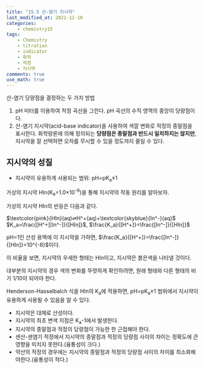 ```yaml
---
title: "15.5 산-염기 지시약"
last_modified_at: 2021-11-10
categories:
    - chemistry15
tags:
    - Chemistry
    - titration
    - indicator
    - 화학
    - 적정
    - 지시약
comments: true
use_math: true
---
```


산-염기 당량점을 결정하는 두 가지 방법

1. pH 미터를 이용하여 적정 곡선을 그린다. pH 곡선의 수직 영역의 중앙이 당량점이다.
2. 산-염기 지시약(acid-base indicator)을 사용하여 색깔 변화로 적정의 종말점을 표시한다. 화학량론에 의해 정의되는 **당량점은 종말점과 반드시 일치하지는 않지만**, 지시약을 잘 선택하면 오차를 무시할 수 있을 정도까지 줄일 수 있다.

<h2>지시약의 성질</h2>

- 지시약이 유용하게 사용되는 범위: pH=pK<sub>a</sub>±1

가상의 지시약 HIn(K<sub>a</sub>=1.0×10<sup>-9</sup>)을 통해 지시약의 작동 원리를 알아보자.

가상의 지시약 HIn의 반응은 다음과 같다.

$\textcolor{pink}{HIn}(aq)⇌H^+(aq)+\textcolor{skyblue}{In^-}(aq)$\
$K_a=\frac{[H^+][In^-]}{[HIn]}$, $\frac{K_a}{[H^+]}=\frac{[In^-]}{[HIn]}$

pH=1인 산성 용액에 이 지시약을 가하면, $\frac{K_a}{[H^+]}=\frac{[In^-]}{[HIn]}=10^{-8}$이다.

이 비율을 보면, 지시약의 우세한 형태는 HIn이고, 지시약은 붉은색을 나타낼 것이다. 

대부분의 지시약의 경우 색의 변화를 뚜렷하게 확인하려면, 원래 형태와 다른 형태의 비가 1/10이 되어야 한다. 

Henderson-Hasselbalch 식을 HIn의 K<sub>a</sub>에 적용하면, pH=pK<sub>a</sub>±1 범위에서 지시약이 유용하게 사용될 수 있음을 알 수 있다.

- 지시약은 대체로 산성이다.
- 지시약의 최초 변색 지점은 K<sub>a</sub>-1에서 발생한다.
- 지시약의 종말점과 적정의 당량점이 가능한 한 근접해야 한다.
- 센산-센염기 적정에서 지시약의 종말점과 적정의 당량점 사이의 차이는 정확도에 큰 영향을 미치지 못한다.(융통성이 크다.)
- 약산의 적정의 경우에는 지시약의 종말점과 적정의 당량점 사이의 차이를 최소화해야한다.(융통성이 적다.)




<meta charset="UTF-8">
<title>Indicator</title>
<link rel="stylesheet" href="https://uicdn.toast.com/chart/latest/toastui-chart.min.css" />
<script src="https://uicdn.toast.com/chart/latest/toastui-chart.min.js"></script>
<script type='text/javascript' src='https://uicdn.toast.com/tui.code-snippet/v1.5.0/tui-code-snippet.min.js'></script>
<script type='text/javascript' src='https://uicdn.toast.com/tui.chart/latest/raphael.js'></script>

<div id='chart-area'></div>

<script type="text/javascript">
    var container = document.getElementById('chart-area');
    var data = {
        categories: ['May', 'June', 'July', 'Aug', 'Sep', 'Oct', 'Nov', 'Dec'],
        series: [
            {
                name: 'Budget',
                data: [4000, 5000, 3000, 5000, 7000, 6000, 4000, 1000]
            },
            {
                name: 'Income',
                data: [7000, 8000, 1000, 7000, 2000, 7000, 3000, 5000]
            },
            {
                name: 'Expenses',
                data: [-5000, -4000, -4000, -6000, -3000, -4000, -5000, -7000]
            },
            {
                name: 'Debt',
                data: [-3000, -6000, -3000, -3000, -1000, -2000, -4000, -3000]
            }
        ]
    };
    var options = {
        chart: {
            width: 1160,
            height: 540,
            title: 'Monthly Revenue',
            format: '1,000'
        },
        yAxis: {
            title: 'Amount'
        },
        xAxis: {
            title: 'Month'
        },
        series: {
            stackType: 'percent',
            barWidth: 60
        },
        tooltip: {
            grouped: true
        },
        legend: {
            align: 'bottom4000'
        }
    };
    var theme = {
        series: {
            colors: [
                '#83b14e', '#458a3f', '#295ba0', '#2a4175', '#289399',
                '#289399', '#617178', '#8a9a9a', '#516f7d', '#dddddd'
            ]
        }
    };

    // For apply theme

    // tui.chart.registerTheme('myTheme', theme);
    // options.theme = 'myTheme';

    tui.chart.columnChart(container, data, options);
</script>